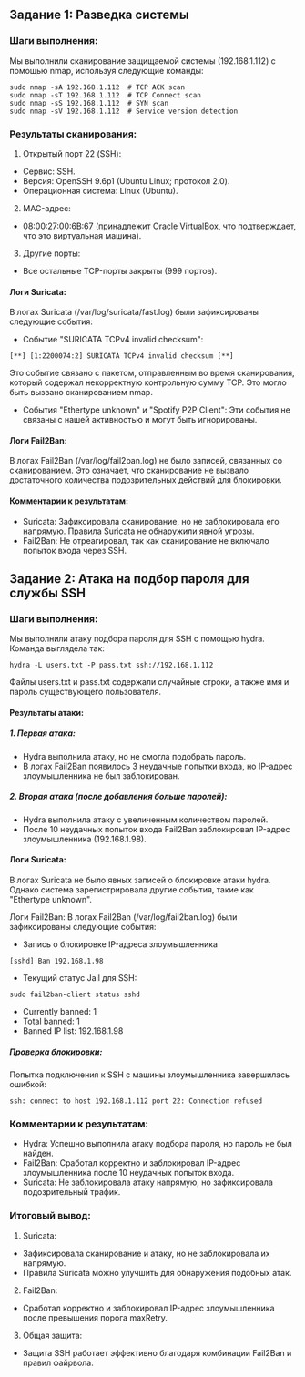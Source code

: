 ## Задание 1: Разведка системы
### Шаги выполнения:
Мы выполнили сканирование защищаемой системы (192.168.1.112) с помощью nmap, используя следующие команды:
```
sudo nmap -sA 192.168.1.112  # TCP ACK scan
sudo nmap -sT 192.168.1.112  # TCP Connect scan
sudo nmap -sS 192.168.1.112  # SYN scan
sudo nmap -sV 192.168.1.112  # Service version detection
```

### Результаты сканирования:

1. Открытый порт 22 (SSH):
- Сервис: SSH.
- Версия: OpenSSH 9.6p1 (Ubuntu Linux; протокол 2.0).
- Операционная система: Linux (Ubuntu).
2. MAC-адрес:
- 08:00:27:00:6B:67 (принадлежит Oracle VirtualBox, что подтверждает, что это виртуальная машина).
3. Другие порты:
- Все остальные TCP-порты закрыты (999 портов).
#### Логи Suricata:
В логах Suricata (/var/log/suricata/fast.log) были зафиксированы следующие события:
- Событие "SURICATA TCPv4 invalid checksum":
```
[**] [1:2200074:2] SURICATA TCPv4 invalid checksum [**]
```

Это событие связано с пакетом, отправленным во время сканирования, который содержал некорректную контрольную сумму TCP. Это могло быть вызвано сканированием nmap.
- События "Ethertype unknown" и "Spotify P2P Client":
Эти события не связаны с нашей активностью и могут быть игнорированы.

#### Логи Fail2Ban:
В логах Fail2Ban (/var/log/fail2ban.log) не было записей, связанных со сканированием. Это означает, что сканирование не вызвало достаточного количества подозрительных действий для блокировки.


#### Комментарии к результатам:
- Suricata: Зафиксировала сканирование, но не заблокировала его напрямую. Правила Suricata не обнаружили явной угрозы.
- Fail2Ban: Не отреагировал, так как сканирование не включало попыток входа через SSH.


## Задание 2: Атака на подбор пароля для службы SSH
### Шаги выполнения:
Мы выполнили атаку подбора пароля для SSH с помощью hydra. Команда выглядела так:
```
hydra -L users.txt -P pass.txt ssh://192.168.1.112
```
Файлы users.txt и pass.txt содержали случайные строки, а также имя и пароль существующего пользователя.

#### Результаты атаки:
##### 1. Первая атака:
- Hydra выполнила атаку, но не смогла подобрать пароль.
- В логах Fail2Ban появилось 3 неудачные попытки входа, но IP-адрес злоумышленника не был заблокирован.
##### 2. Вторая атака (после добавления больше паролей):
- Hydra выполнила атаку с увеличенным количеством паролей.
- После 10 неудачных попыток входа Fail2Ban заблокировал IP-адрес злоумышленника (192.168.1.98).

#### Логи Suricata:
В логах Suricata не было явных записей о блокировке атаки hydra. Однако система зарегистрировала другие события, такие как "Ethertype unknown".

Логи Fail2Ban:
В логах Fail2Ban (/var/log/fail2ban.log) были зафиксированы следующие события:

- Запись о блокировке IP-адреса злоумышленника
```
[sshd] Ban 192.168.1.98
```
- Текущий статус Jail для SSH:
```
sudo fail2ban-client status sshd
```
- Currently banned: 1
- Total banned: 1
- Banned IP list: 192.168.1.98


##### Проверка блокировки:
Попытка подключения к SSH с машины злоумышленника завершилась ошибкой:
```
ssh: connect to host 192.168.1.112 port 22: Connection refused
```
### Комментарии к результатам:
- Hydra: Успешно выполнила атаку подбора пароля, но пароль не был найден.
- Fail2Ban: Сработал корректно и заблокировал IP-адрес злоумышленника после 10 неудачных попыток входа.
- Suricata: Не заблокировала атаку напрямую, но зафиксировала подозрительный трафик.
### Итоговый вывод:
1. Suricata:
- Зафиксировала сканирование и атаку, но не заблокировала их напрямую.
- Правила Suricata можно улучшить для обнаружения подобных атак.
2. Fail2Ban:
- Сработал корректно и заблокировал IP-адрес злоумышленника после превышения порога maxRetry.
3. Общая защита:
- Защита SSH работает эффективно благодаря комбинации Fail2Ban и правил файрвола.
